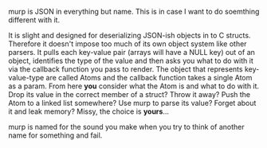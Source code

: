 murp is JSON in everything but name. This is in case I want to do soemthing different with it.

It is slight and designed for deserializing JSON-ish objects in to C structs. Therefore it doesn't impose too much of its own object system like other parsers. It pulls each key-value pair (arrays will have a NULL key) out of an object, identifies the type of the value and then asks you what to do with it via the callback function you pass to render. The object that represents key-value-type are called Atoms and the callback function takes a single Atom as a param. From here **you** consider what the Atom is and what to do with it. Drop its value in the correct member of a struct? Throw it away? Push the Atom to a linked list somewhere? Use murp to parse its value? Forget about it and leak memory? Missy, the choice is **yours**...

murp is named for the sound you make when you try to think of another name for something and fail.
